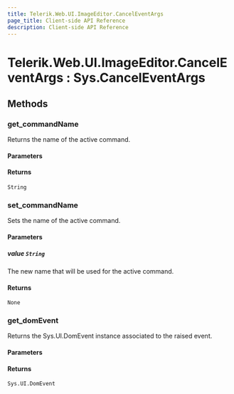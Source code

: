 ```yaml
---
title: Telerik.Web.UI.ImageEditor.CancelEventArgs
page_title: Client-side API Reference
description: Client-side API Reference
---
```


# Telerik.Web.UI.ImageEditor.CancelEventArgs : Sys.CancelEventArgs 

## Methods

###  get_commandName

Returns the name of the active command.

#### Parameters

#### Returns

`String`

###  set_commandName

Sets the name of the active command.

#### Parameters

##### value `String`

The new name that will be used for the active command.

#### Returns

`None`

###  get_domEvent

Returns the Sys.UI.DomEvent instance associated to the raised event.

#### Parameters

#### Returns

`Sys.UI.DomEvent` 
